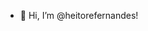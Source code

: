 - 👋 Hi, I’m @heitorefernandes!

<!---
heitorefernandes/heitorefernandes is a ✨ special ✨ repository because its `README.md` (this file) appears on your GitHub profile.
You can click the Preview link to take a look at your changes.
--->
